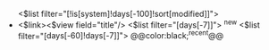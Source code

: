 <ul>
  <$list filter="[!is[system]!<currentTiddler>days[-100]!sort[modified]]">
    <li>
		<$link><$view field="title"/></$link>
        <$list filter="[<currentTiddler>days[-7]]"> <span class="text-rose-500 ml-1"><sup>new</sup></span></$list>
        <$list filter="[<currentTiddler>days[-60]!days[-7]]"> @@color:black;<sup>recent</sup>@@</$list>
    </li>
  </$list>
</ul>